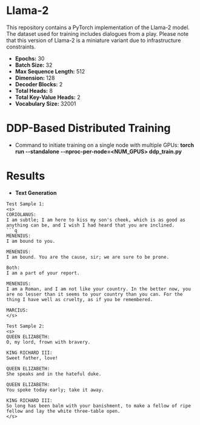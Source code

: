 # Llama-2

This repository contains a PyTorch implementation of the Llama-2 model. The dataset used for training includes dialogues from a play. Please note that this version of Llama-2 is a miniature variant due to infrastructure constraints.

* **Epochs:** 30
* **Batch Size:** 32
* **Max Sequence Length:** 512
* **Dimension:** 128
* **Decoder Blocks:** 2
* **Total Heads:** 8
* **Total Key-Value Heads:** 2
* **Vocabulary Size:** 32001

# DDP-Based Distributed Training

* Command to initiate training on a single node with multiple GPUs: 
  **torch run --standalone --nproc-per-node=<NUM_GPUS> ddp_train.py**

# Results

* **Text Generation**
```
Test Sample 1: 
<s> 
CORIOLANUS:
I am subtle; I am here to kiss my son's cheek, which is as good as anything can be, and I wish I had heard that you are inclined.
```q
MENENIUS:
I am bound to you.

MENENIUS:
I am bound. You are the cause, sir; we are sure to be prone.

Both:
I am a part of your report.

MENENIUS:
I am a Roman, and I am not like your country. In the better now, you are no lesser than it seems to your country than you can. For the thing I have well as cruelty, as if you be remembered.

MARCIUS:
</s>

Test Sample 2: 
<s> 
QUEEN ELIZABETH:
O, my lord, frown with bravery.

KING RICHARD III:
Sweet father, love!

QUEEN ELIZABETH:
She speaks and in the hateful duke.

QUEEN ELIZABETH:
You spoke today early; take it away.

KING RICHARD III:
So long has been balm with your banishment, to make a fellow of ripe fellow and lay the white three-table open.
</s>
```